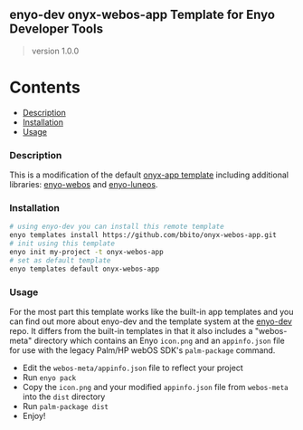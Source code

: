 ## enyo-dev onyx-webos-app Template for Enyo Developer Tools
> version 1.0.0

# Contents

* [Description](#description)
* [Installation](#installation)
* [Usage](#usage)

### <a name="description"></a>Description

This is a modification of the default [onyx-app template](https://github.com/enyojs/enyo-dev/tree/master/lib/enyo/lib/default-templates/onyx-app) including additional libraries: [enyo-webos](https://github.com/enyojs/enyo-webos.git) and [enyo-luneos](https://github.com/JayCanuck/enyo-luneos).

### <a name="installation"></a>Installation
```bash
# using enyo-dev you can install this remote template
enyo templates install https://github.com/bbito/onyx-webos-app.git
# init using this template
enyo init my-project -t onyx-webos-app
# set as default template
enyo templates default onyx-webos-app
```
### <a name="usage"></a>Usage

For the most part this template works like the built-in app templates and you can find out more about enyo-dev and the template system at the [enyo-dev](https://github.com/enyojs/enyo-dev) repo. It differs from the built-in templates in that it also includes a "webos-meta" directory which contains an Enyo `icon.png` and an `appinfo.json` file for use with the legacy Palm/HP webOS SDK's `palm-package` command.

* Edit the `webos-meta/appinfo.json` file to reflect your project
* Run `enyo pack`
* Copy the `icon.png` and your modified `appinfo.json` file from `webos-meta` into the `dist` directory
* Run `palm-package dist`
* Enjoy!
